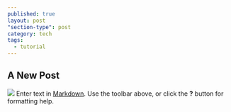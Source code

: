 ```yaml
---
published: true
layout: post
"section-type": post
category: tech
tags: 
  - tutorial
---
```




## A New Post
![](http://i.imgur.com/wrDRQSM.jpg)
Enter text in [Markdown](http://daringfireball.net/projects/markdown/). Use the toolbar above, or click the **?** button for formatting help.
